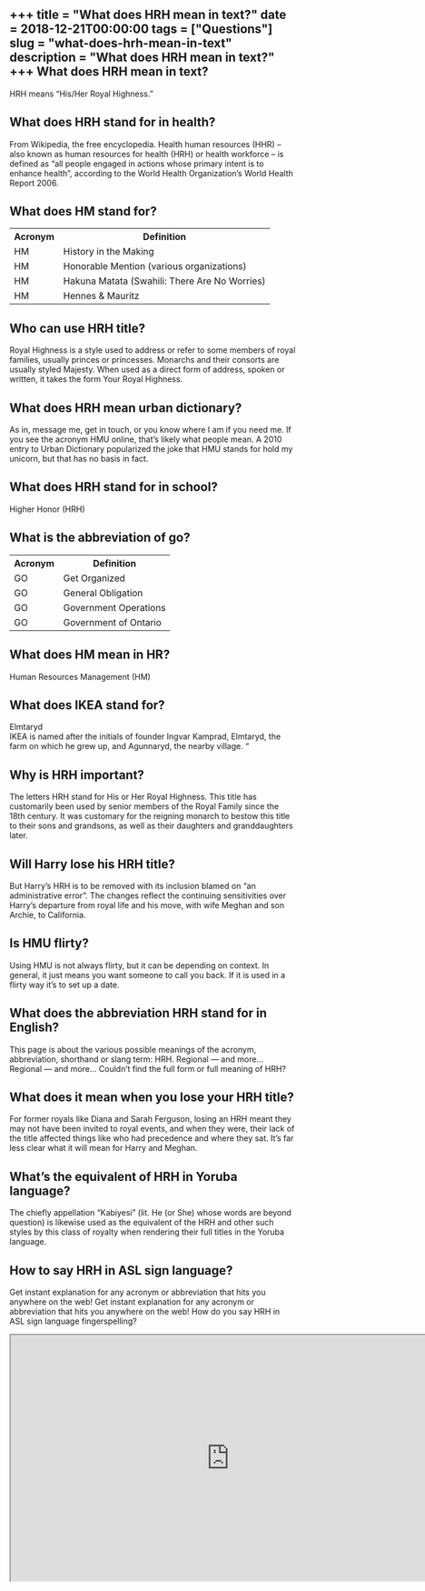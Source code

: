 +++
title = "What does HRH mean in text?"
date = 2018-12-21T00:00:00
tags = ["Questions"]
slug = "what-does-hrh-mean-in-text"
description = "What does HRH mean in text?"
+++
What does HRH mean in text?
---------------------------

HRH means “His/Her Royal Highness.”

What does HRH stand for in health?
----------------------------------

From Wikipedia, the free encyclopedia. Health human resources (HHR) – also known as human resources for health (HRH) or health workforce – is defined as “all people engaged in actions whose primary intent is to enhance health”, according to the World Health Organization’s World Health Report 2006.

What does HM stand for?
-----------------------

<table><tr><th>Acronym</th><th>Definition</th></tr><tr><td>HM</td><td>History in the Making</td></tr><tr><td>HM</td><td>Honorable Mention (various organizations)</td></tr><tr><td>HM</td><td>Hakuna Matata (Swahili: There Are No Worries)</td></tr><tr><td>HM</td><td>Hennes &amp; Mauritz</td></tr></table>

Who can use HRH title?
----------------------

Royal Highness is a style used to address or refer to some members of royal families, usually princes or princesses. Monarchs and their consorts are usually styled Majesty. When used as a direct form of address, spoken or written, it takes the form Your Royal Highness.

What does HRH mean urban dictionary?
------------------------------------

As in, message me, get in touch, or you know where I am if you need me. If you see the acronym HMU online, that’s likely what people mean. A 2010 entry to Urban Dictionary popularized the joke that HMU stands for hold my unicorn, but that has no basis in fact.

What does HRH stand for in school?
----------------------------------

Higher Honor (HRH)

What is the abbreviation of go?
-------------------------------

<table><tr><th>Acronym</th><th>Definition</th></tr><tr><td>GO</td><td>Get Organized</td></tr><tr><td>GO</td><td>General Obligation</td></tr><tr><td>GO</td><td>Government Operations</td></tr><tr><td>GO</td><td>Government of Ontario</td></tr></table>

What does HM mean in HR?
------------------------

Human Resources Management (HM)

What does IKEA stand for?
-------------------------

Elmtaryd  
IKEA is named after the initials of founder Ingvar Kamprad, Elmtaryd, the farm on which he grew up, and Agunnaryd, the nearby village. “

Why is HRH important?
---------------------

The letters HRH stand for His or Her Royal Highness. This title has customarily been used by senior members of the Royal Family since the 18th century. It was customary for the reigning monarch to bestow this title to their sons and grandsons, as well as their daughters and granddaughters later.

Will Harry lose his HRH title?
------------------------------

But Harry’s HRH is to be removed with its inclusion blamed on “an administrative error”. The changes reflect the continuing sensitivities over Harry’s departure from royal life and his move, with wife Meghan and son Archie, to California.

Is HMU flirty?
--------------

Using HMU is not always flirty, but it can be depending on context. In general, it just means you want someone to call you back. If it is used in a flirty way it’s to set up a date.

What does the abbreviation HRH stand for in English?
----------------------------------------------------

This page is about the various possible meanings of the acronym, abbreviation, shorthand or slang term: HRH. Regional — and more… Regional — and more… Couldn’t find the full form or full meaning of HRH?

What does it mean when you lose your HRH title?
-----------------------------------------------

For former royals like Diana and Sarah Ferguson, losing an HRH meant they may not have been invited to royal events, and when they were, their lack of the title affected things like who had precedence and where they sat. It’s far less clear what it will mean for Harry and Meghan.

What’s the equivalent of HRH in Yoruba language?
------------------------------------------------

The chiefly appellation “Kabiyesi” (lit. He (or She) whose words are beyond question) is likewise used as the equivalent of the HRH and other such styles by this class of royalty when rendering their full titles in the Yoruba language.

How to say HRH in ASL sign language?
------------------------------------

Get instant explanation for any acronym or abbreviation that hits you anywhere on the web! Get instant explanation for any acronym or abbreviation that hits you anywhere on the web! How do you say HRH in ASL sign language fingerspelling?

<iframe allow="accelerometer; autoplay; clipboard-write; encrypted-media; gyroscope; picture-in-picture" allowfullscreen="" class="__youtube_prefs__  epyt-is-override  no-lazyload" data-no-lazy="1" data-origheight="433" data-origwidth="770" data-skipgform_ajax_framebjll="" height="433" id="_ytid_57565" loading="lazy" src="https://www.youtube.com/embed/4bJwPm2c100?enablejsapi=1&autoplay=0&cc_load_policy=0&cc_lang_pref=&iv_load_policy=1&loop=0&modestbranding=0&rel=1&fs=1&playsinline=0&autohide=2&theme=dark&color=red&controls=1&" title="YouTube player" width="770"></iframe>